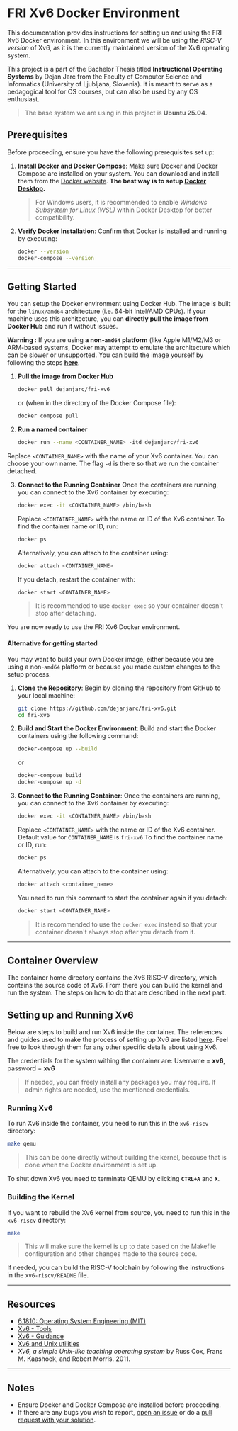 # FRI Xv6 Docker Environment

This documentation provides instructions for setting up and using the FRI Xv6 Docker environment. In this environment we will be using the *RISC-V version* of Xv6, as it is the currently maintained version of the Xv6 operating system.

This project is a part of the Bachelor Thesis titled **Instructional Operating Systems** by Dejan Jarc from the Faculty of Computer Science and Informatics (University of Ljubljana, Slovenia). It is meant to serve as a pedagogical tool for OS courses, but can also be used by any OS enthusiast.

> The base system we are using in this project is **Ubuntu 25.04**.

## Prerequisites

Before proceeding, ensure you have the following prerequisites set up:

1. **Install Docker and Docker Compose**:
    Make sure Docker and Docker Compose are installed on your system. You can download and install them from the [Docker website](https://www.docker.com/). **The best way is to setup [Docker Desktop](https://www.docker.com/products/docker-desktop/).**
    

    > For Windows users, it is recommended to enable *Windows Subsystem for Linux (WSL)* within Docker Desktop for better compatibility.

2. **Verify Docker Installation**:
    Confirm that Docker is installed and running by executing:
    ```bash
    docker --version
    docker-compose --version
    ```
---

## Getting Started

You can setup the Docker environment using Docker Hub. The image is built for the `linux/amd64` architecture (i.e. 64-bit Intel/AMD CPUs). If your machine uses this architecture, you can **directly pull the image from Docker Hub** and run it without issues.

**Warning :** If you are using **a non-`amd64` platform** (like Apple M1/M2/M3 or ARM-based systems, Docker may attempt to emulate the architecture which can be slower or unsupported. You can build the image yourself by following the steps [**here**](#alternative-for-getting-started).

1. **Pull the image from Docker Hub**
    ```bash
    docker pull dejanjarc/fri-xv6
    ```
    or (when in the directory of the Docker Compose file):
    ```bash
    docker compose pull
    ```

2. **Run a named container**
    ```bash
    docker run --name <CONTAINER_NAME> -itd dejanjarc/fri-xv6
    ```
  Replace `<CONTAINER_NAME>` with the name of your Xv6 container. You can choose your own name.
  The flag `-d` is there so that we run the container detached. 

3. **Connect to the Running Container**
    Once the containers are running, you can connect to the Xv6 container by executing:
    ```bash
    docker exec -it <CONTAINER_NAME> /bin/bash
    ```
    Replace `<CONTAINER_NAME>` with the name or ID of the Xv6 container. To find the container name or ID, run:
    
    ```bash
    docker ps
    ```

    Alternatively, you can attach to the container using:
    ```bash
    docker attach <CONTAINER_NAME>
    ```
    If you detach, restart the container with:
    ```bash
    docker start <CONTAINER_NAME>
    ```
    > It is recommended to use `docker exec` so your container doesn't stop after detaching.

You are now ready to use the FRI Xv6 Docker environment.

#### **Alternative for getting started**

You may want to build your own Docker image, either because you are using a non-`amd64` platform or because you made custom changes to the setup process.

1. **Clone the Repository**:
    Begin by cloning the repository from GitHub to your local machine:
    
    ```bash
    git clone https://github.com/dejanjarc/fri-xv6.git
    cd fri-xv6
    ```

2. **Build and Start the Docker Environment**:
    Build and start the Docker containers using the following command:
    ```bash
    docker-compose up --build
    ```
    or
    ```bash
    docker-compose build
    docker-compose up -d    
    ```

3. **Connect to the Running Container**:
    Once the containers are running, you can connect to the Xv6 container by executing:
    ```bash
    docker exec -it <CONTAINER_NAME> /bin/bash
    ```
    Replace `<CONTAINER_NAME>` with the name or ID of the Xv6 container. Default value for `CONTAINER_NAME` is `fri-xv6` To find the container name or ID, run:
    ```bash
    docker ps
    ```

    Alternatively, you can attach to the container using:
    ```bash
    docker attach <container_name>
    ```
    You need to run this commant to start the container again if you detach:
    ```bash
    docker start <CONTAINER_NAME>
    ``` 
    > It is recommended to use the `docker exec` instead so that your container doesn't always stop after you detach from it.

---

## Container Overview

The container home directory contains the Xv6 RISC-V directory, which contains the source code of Xv6. From there you can build the kernel and run the system. The steps on how to do that are described in the next part.

## Setting up and Running Xv6

Below are steps to build and run Xv6 inside the container. The references and guides used to make the process of setting up Xv6 are listed [here](#resources). Feel free to look through them for any other specific details about using Xv6.


The credentials for the system withing the container are: 
Username = **xv6**, password = **xv6** 
> If needed, you can freely install any packages you may require. If admin rights are needed, use the mentioned credentials.



### Running Xv6

To run Xv6 inside the container, you need to run this in the `xv6-riscv` directory:

```bash
make qemu
```
> This can be done directly without building the kernel, because that is done when the Docker environment is set up.

To shut down Xv6 you need to terminate QEMU by clicking **`CTRL+A`** and **`X`**. 

### Building the Kernel

If you want to rebuild the Xv6 kernel from source, you need to run this in the `xv6-riscv` directory:
```bash
make
```
> This will make sure the kernel is up to date based on the Makefile configuration and other changes made to the source code.

If needed, you can build the RISC-V toolchain by following the instructions in the `xv6-riscv/README` file.

---
## Resources
- [6.1810: Operating System Engineering (MIT)](https://pdos.csail.mit.edu/6.1810/2024)
- [Xv6 - Tools](https://pdos.csail.mit.edu/6.1810/2024/tools.html)
- [Xv6 - Guidance](https://pdos.csail.mit.edu/6.1810/2024/labs/guidance.html)
- [Xv6 and Unix utilities](https://pdos.csail.mit.edu/6.1810/2024/labs/util.html)
- *Xv6, a simple Unix-like teaching operating system* by Russ Cox, Frans M. Kaashoek, and Robert Morris. 2011.

---
## Notes

- Ensure Docker and Docker Compose are installed before proceeding. 
- If there are any bugs you wish to report, [open an issue](https://github.com/dejanjarc/fri-xv6/issues) or do a [pull request with your solution](https://github.com/dejanjarc/fri-xv6/pulls).
